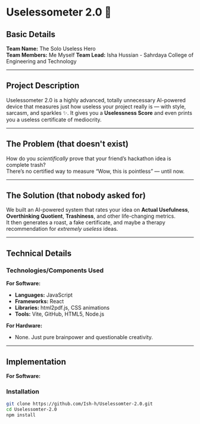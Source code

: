 # Uselessometer 2.0 🎯

## Basic Details
**Team Name:** The Solo Useless Hero  
**Team Members:**  Me Myself
**Team Lead:** Isha Hussian - Sahrdaya College of Engineering and Technology  

---

## Project Description
Uselessometer 2.0 is a highly advanced, totally unnecessary AI-powered device that measures just how useless your project really is — with style, sarcasm, and sparkles ✨. It gives you a **Uselessness Score** and even prints you a useless certificate of mediocrity.  

---

## The Problem (that doesn't exist)
How do you *scientifically* prove that your friend’s hackathon idea is complete trash?  
There’s no certified way to measure “Wow, this is pointless” — until now.  

---

## The Solution (that nobody asked for)
We built an AI-powered system that rates your idea on **Actual Usefulness**, **Overthinking Quotient**, **Trashiness**, and other life-changing metrics.  
It then generates a roast, a fake certificate, and maybe a therapy recommendation for *extremely useless* ideas.  

---

## Technical Details  

### Technologies/Components Used  

**For Software:**  
- **Languages:** JavaScript  
- **Frameworks:** React  
- **Libraries:** html2pdf.js, CSS animations  
- **Tools:** Vite, GitHub, HTML5, Node.js  

**For Hardware:**  
- None. Just pure brainpower and questionable creativity.  

---

## Implementation  

**For Software:**  

### Installation  
```bash
git clone https://github.com/Ish-h/Uselessomter-2.0.git
cd Uselessomter-2.0
npm install
